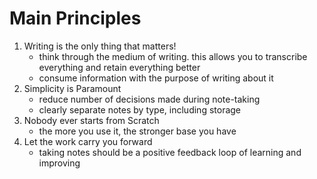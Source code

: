 



# Main Principles

1. Writing is the only thing that matters!
	- think through the medium of writing. this allows you to transcribe everything and retain everything better
	- consume information with the purpose of writing about it
2. Simplicity is Paramount
	- reduce number of decisions made during note-taking
	- clearly separate notes by type, including storage
3. Nobody ever starts from Scratch
	- the more you use it, the stronger base you have
4. Let the work carry you forward
	- taking notes should be a positive feedback loop of learning and improving